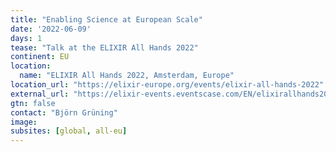 ```yaml
---
title: "Enabling Science at European Scale"
date: '2022-06-09'
days: 1
tease: "Talk at the ELIXIR All Hands 2022"
continent: EU
location:
  name: "ELIXIR All Hands 2022, Amsterdam, Europe"
location_url: "https://elixir-europe.org/events/elixir-all-hands-2022"
external_url: "https://elixir-events.eventscase.com/EN/elixirallhands2022/Agenda"
gtn: false
contact: "Björn Grüning"
image:
subsites: [global, all-eu]
---
```

